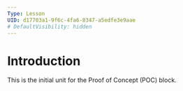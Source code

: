 ```yaml
---
Type: Lesson
UID: d17703a1-9f6c-4fa6-8347-a5edfe3e9aae
# DefaultVisibility: hidden
---
```


# Introduction

This is the initial unit for the Proof of Concept (POC) block.
